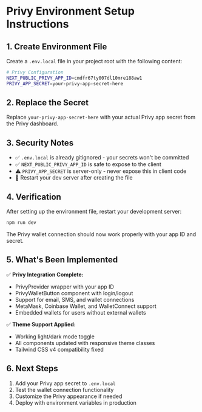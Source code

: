 # Privy Environment Setup Instructions

## 1. Create Environment File

Create a `.env.local` file in your project root with the following content:

```bash
# Privy Configuration
NEXT_PUBLIC_PRIVY_APP_ID=cmdfr67ty007dl10mre188aw1
PRIVY_APP_SECRET=your-privy-app-secret-here
```

## 2. Replace the Secret

Replace `your-privy-app-secret-here` with your actual Privy app secret from the Privy dashboard.

## 3. Security Notes

- ✅ `.env.local` is already gitignored - your secrets won't be committed
- ✅ `NEXT_PUBLIC_PRIVY_APP_ID` is safe to expose to the client
- ⚠️ `PRIVY_APP_SECRET` is server-only - never expose this in client code
- 🔄 Restart your dev server after creating the file

## 4. Verification

After setting up the environment file, restart your development server:

```bash
npm run dev
```

The Privy wallet connection should now work properly with your app ID and secret.

## 5. What's Been Implemented

✅ **Privy Integration Complete:**
- PrivyProvider wrapper with your app ID
- PrivyWalletButton component with login/logout
- Support for email, SMS, and wallet connections
- MetaMask, Coinbase Wallet, and WalletConnect support
- Embedded wallets for users without external wallets

✅ **Theme Support Applied:**
- Working light/dark mode toggle
- All components updated with responsive theme classes
- Tailwind CSS v4 compatibility fixed

## 6. Next Steps

1. Add your Privy app secret to `.env.local`
2. Test the wallet connection functionality
3. Customize the Privy appearance if needed
4. Deploy with environment variables in production

